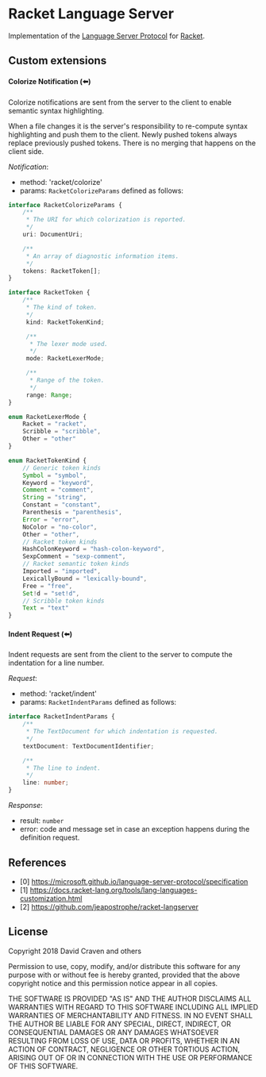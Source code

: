 # Racket Language Server

Implementation of the
[Language Server Protocol](https://microsoft.github.io/language-server-protocol/specification)
for [Racket](https://racket-lang.org/).

## Custom extensions
#### <a name="racket_colorize" class="anchor"></a>Colorize Notification (:arrow_left:)

Colorize notifications are sent from the server to the client to enable semantic
syntax highlighting.

When a file changes it is the server's responsibility to re-compute syntax
highlighting and push them to the client. Newly pushed tokens always replace
previously pushed tokens. There is no merging that happens on the client side.

_Notification_:
* method: 'racket/colorize'
* params: `RacketColorizeParams` defined as follows:

```typescript
interface RacketColorizeParams {
	/**
	 * The URI for which colorization is reported.
	 */
	uri: DocumentUri;

	/**
	 * An array of diagnostic information items.
	 */
	tokens: RacketToken[];
}

interface RacketToken {
    /**
     * The kind of token.
     */
     kind: RacketTokenKind;

     /**
      * The lexer mode used.
      */
     mode: RacketLexerMode;

     /**
      * Range of the token.
      */
     range: Range;
}

enum RacketLexerMode {
    Racket = "racket",
    Scribble = "scribble",
    Other = "other"
}

enum RacketTokenKind {
    // Generic token kinds
    Symbol = "symbol",
    Keyword = "keyword",
    Comment = "comment",
    String = "string",
    Constant = "constant",
    Parenthesis = "parenthesis",
    Error = "error",
    NoColor = "no-color",
    Other = "other",
    // Racket token kinds
    HashColonKeyword = "hash-colon-keyword",
    SexpComment = "sexp-comment",
    // Racket semantic token kinds
    Imported = "imported",
    LexicallyBound = "lexically-bound",
    Free = "free",
    Set!d = "set!d",
    // Scribble token kinds
    Text = "text"
}
```

#### <a name="racket_indent" class="anchor"></a>Indent Request (:arrow_left:)

Indent requests are sent from the client to the server to compute the
indentation for a line number.

_Request_:
* method: 'racket/indent'
* params: `RacketIndentParams` defined as follows:

```typescript
interface RacketIndentParams {
	/**
	 * The TextDocument for which indentation is requested.
	 */
	textDocument: TextDocumentIdentifier;

	/**
	 * The line to indent.
	 */
	line: number;
}
```

_Response_:
* result: `number`
* error: code and message set in case an exception happens during the definition request.

## References
- [0] https://microsoft.github.io/language-server-protocol/specification
- [1] https://docs.racket-lang.org/tools/lang-languages-customization.html
- [2] https://github.com/jeapostrophe/racket-langserver

## License
Copyright 2018 David Craven and others

Permission to use, copy, modify, and/or distribute this software for any purpose
with or without fee is hereby granted, provided that the above copyright notice
and this permission notice appear in all copies.

THE SOFTWARE IS PROVIDED "AS IS" AND THE AUTHOR DISCLAIMS ALL WARRANTIES WITH
REGARD TO THIS SOFTWARE INCLUDING ALL IMPLIED WARRANTIES OF MERCHANTABILITY AND
FITNESS. IN NO EVENT SHALL THE AUTHOR BE LIABLE FOR ANY SPECIAL, DIRECT,
INDIRECT, OR CONSEQUENTIAL DAMAGES OR ANY DAMAGES WHATSOEVER RESULTING FROM LOSS
OF USE, DATA OR PROFITS, WHETHER IN AN ACTION OF CONTRACT, NEGLIGENCE OR OTHER
TORTIOUS ACTION, ARISING OUT OF OR IN CONNECTION WITH THE USE OR PERFORMANCE OF
THIS SOFTWARE.
